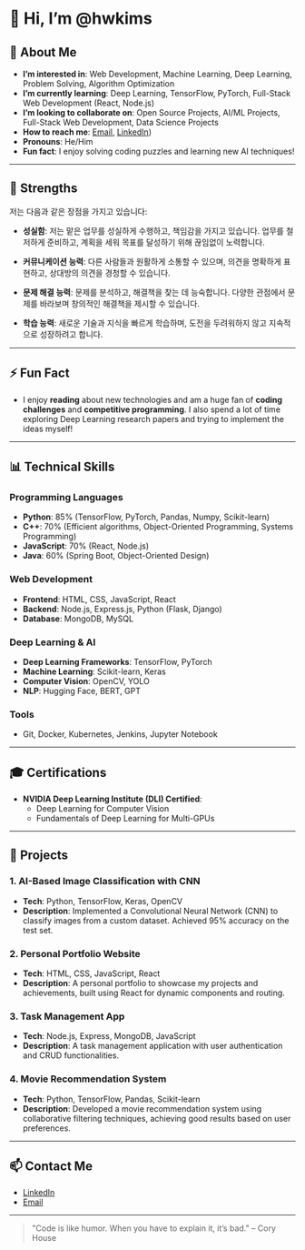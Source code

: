 # 👋 Hi, I’m @hwkims

## 🌟 About Me
- **I’m interested in**: Web Development, Machine Learning, Deep Learning, Problem Solving, Algorithm Optimization
- **I’m currently learning**: Deep Learning, TensorFlow, PyTorch, Full-Stack Web Development (React, Node.js)
- **I’m looking to collaborate on**: Open Source Projects, AI/ML Projects, Full-Stack Web Development, Data Science Projects
- **How to reach me**: [Email](mailto:hwkims@naver.com), [LinkedIn]([https://www.linkedin.com/in/hwkims/]))
- **Pronouns**: He/Him
- **Fun fact**: I enjoy solving coding puzzles and learning new AI techniques!

---

## 💪 Strengths

저는 다음과 같은 장점을 가지고 있습니다:

- **성실함**: 저는 맡은 업무를 성실하게 수행하고, 책임감을 가지고 있습니다. 업무를 철저하게 준비하고, 계획을 세워 목표를 달성하기 위해 끊임없이 노력합니다.
  
- **커뮤니케이션 능력**: 다른 사람들과 원활하게 소통할 수 있으며, 의견을 명확하게 표현하고, 상대방의 의견을 경청할 수 있습니다.
  
- **문제 해결 능력**: 문제를 분석하고, 해결책을 찾는 데 능숙합니다. 다양한 관점에서 문제를 바라보며 창의적인 해결책을 제시할 수 있습니다.
  
- **학습 능력**: 새로운 기술과 지식을 빠르게 학습하며, 도전을 두려워하지 않고 지속적으로 성장하려고 합니다.

---

## ⚡ Fun Fact
- I enjoy **reading** about new technologies and am a huge fan of **coding challenges** and **competitive programming**. I also spend a lot of time exploring Deep Learning research papers and trying to implement the ideas myself!

---

## 📊 Technical Skills

### **Programming Languages**
- **Python**: 85% (TensorFlow, PyTorch, Pandas, Numpy, Scikit-learn)
- **C++**: 70% (Efficient algorithms, Object-Oriented Programming, Systems Programming)
- **JavaScript**: 70% (React, Node.js)
- **Java**: 60% (Spring Boot, Object-Oriented Design)

### **Web Development**
- **Frontend**: HTML, CSS, JavaScript, React
- **Backend**: Node.js, Express.js, Python (Flask, Django)
- **Database**: MongoDB, MySQL

### **Deep Learning & AI**
- **Deep Learning Frameworks**: TensorFlow, PyTorch
- **Machine Learning**: Scikit-learn, Keras
- **Computer Vision**: OpenCV, YOLO
- **NLP**: Hugging Face, BERT, GPT

### **Tools**
- Git, Docker, Kubernetes, Jenkins, Jupyter Notebook

---

## 🎓 Certifications

- **NVIDIA Deep Learning Institute (DLI) Certified**: 
    - Deep Learning for Computer Vision
    - Fundamentals of Deep Learning for Multi-GPUs

---

## 📂 Projects

### 1. **AI-Based Image Classification with CNN**
- **Tech**: Python, TensorFlow, Keras, OpenCV
- **Description**: Implemented a Convolutional Neural Network (CNN) to classify images from a custom dataset. Achieved 95% accuracy on the test set.

### 2. **Personal Portfolio Website**
- **Tech**: HTML, CSS, JavaScript, React
- **Description**: A personal portfolio to showcase my projects and achievements, built using React for dynamic components and routing.

### 3. **Task Management App**
- **Tech**: Node.js, Express, MongoDB, JavaScript
- **Description**: A task management application with user authentication and CRUD functionalities.

### 4. **Movie Recommendation System**
- **Tech**: Python, TensorFlow, Pandas, Scikit-learn
- **Description**: Developed a movie recommendation system using collaborative filtering techniques, achieving good results based on user preferences.

---

## 📫 Contact Me
- [LinkedIn](https://www.linkedin.com/in/hyun-woo-kim-283313336/)
- [Email](mailto:hwkims@naver.com)

---

> "Code is like humor. When you have to explain it, it’s bad." – Cory House

